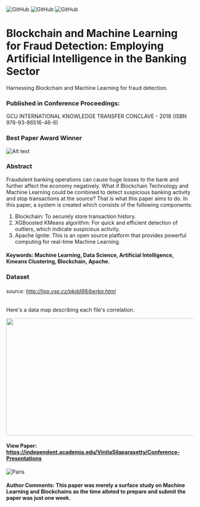 <div class="column">
  <img alt="GitHub" src="https://img.shields.io/badge/Reviewed_by-Wiley-blue.svg">
  
  <img alt="GitHub" src="https://img.shields.io/badge/Reviewed_by-Elsevier-blue.svg">
  
  <img alt="GitHub" src="https://img.shields.io/badge/License-LGPL_3.0-blue.svg">

# Blockchain and Machine Learning for Fraud Detection: Employing Artificial Intelligence in the Banking Sector

Harnessing Blockchain and Machine Learning for fraud detection.

### Published in Conference Proceedings: 

 GCU INTERNATIONAL KNOWLEDGE TRANSFER CONCLAVE - 2018 (ISBN 978-93-86516-46-6)

### Best Paper Award Winner

![Alt text](https://raw.githubusercontent.com/VinitaSilaparasetty/Blockchain-ml/master/fraudml.JPG)

### Abstract

 Fraudulent banking operations can cause huge losses to the bank and further affect the economy negatively. What if Blockchain Technology and Machine Learning could be combined to detect suspicious banking activity and stop transactions at the source? That is what this paper aims to do.
In this paper, a system is created which consists of the following components:
1) Blockchain: To securely store transaction history.
2) XGBoosted KMeans algorithm: For quick and efficient detection of outliers, which indicate suspicious
activity.
3) Apache Ignite: This is an open source platform that provides powerful computing for real-time Machine
Learning.

#### Keywords: Machine Learning, Data Science, Artificial Intelligence, Kmeans Clustering, Blockchain, Apache.

### Dataset 

###### source: http://lisp.vse.cz/pkdd99/berka.html

Here's a data map describing each file's correlation.

<p align="center">
  <img width="560" height="315" src="https://github.com/VinitaSilaparasetty/Blockchain-ml/blob/master/lpetrocelli-czech-financial-dataset-real-anonymized-transactions/Datamap.png?raw=true">
</p> 

#### View Paper: https://independent.academia.edu/VinitaSilaparasetty/Conference-Presentations

<img src="https://github.com/VinitaSilaparasetty/Blockchain-ml/blob/master/V.S.png?raw=true" alt="Paris" class="center">

#### Author Comments: This paper was merely a surface study on Machine Learning and Blockchains as the time alloted to prepare and submit the paper was just one week.
